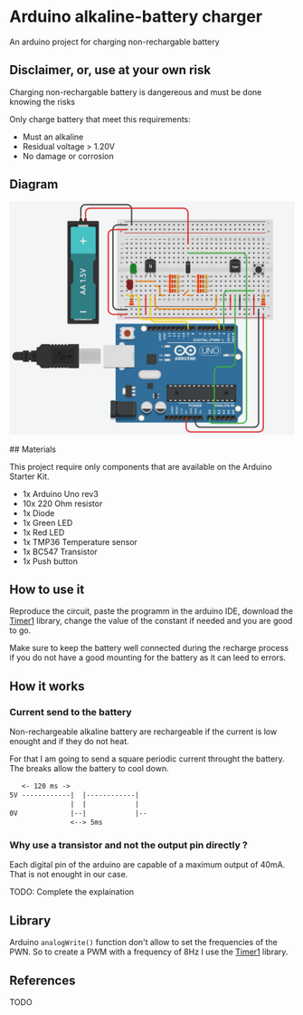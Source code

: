 # Arduino alkaline-battery charger

An arduino project for charging non-rechargable battery

## Disclaimer, or, use at your own risk

Charging non-rechargable battery is dangereous and must be done knowing the risks

Only charge battery that meet this requirements:
 - Must an alkaline
 - Residual voltage > 1.20V
 - No damage or corrosion

## Diagram

![diagram](diagram.png "Tinkercad diagram of the project")

## Materials

This project require only components that are available on the Arduino Starter Kit.
 - 1x  Arduino Uno rev3
 - 10x 220 Ohm resistor
 - 1x  Diode
 - 1x  Green LED
 - 1x  Red LED
 - 1x  TMP36 Temperature sensor
 - 1x  BC547 Transistor
 - 1x  Push button

## How to use it

Reproduce the circuit, paste the programm in the arduino IDE, download the [Timer1][1] library, change the value of the constant if needed and you are good to go.

Make sure to keep the battery well connected during the recharge process if you do not have a good mounting for the battery as it can leed to errors.

## How it works

### Current send to the battery

Non-rechargeable alkaline battery are rechargeable if the current is low enought and if they do not heat.

For that I am going to send a square periodic current throught the battery. The breaks allow the battery to cool down.

```
   <- 120 ms ->
5V ------------|  |------------|
               |  |            |
0V             |--|            |--
               <--> 5ms
```

### Why use a transistor and not the output pin directly ?

Each digital pin of the arduino are capable of a maximum output of 40mA. That is not enought in our case.

TODO: Complete the explaination

## Library

Arduino `analogWrite()` function don't allow to set the frequencies of the PWN. So to create a PWM with a frequency of 8Hz I use the [Timer1][1] library.

## References
TODO

[1]: https://github.com/PaulStoffregen/TimerOne
